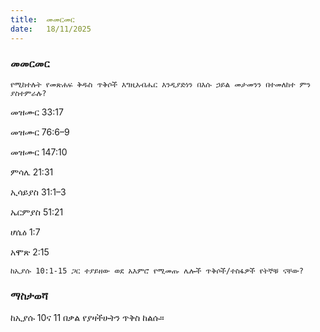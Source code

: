 ```yaml
---
title:  መመርመር
date:   18/11/2025
---
```


### መመርመር

`የሚከተሉት የመጽሐፍ ቅዱስ ጥቅሶች እግዚአብሔር እንዲያድነን በእሱ ኃይል መታመንን በተመለከተ ምን ያስተምራሉ?`

መዝሙር 33:17 

መዝሙር 76:6–9 

መዝሙር 147:10 

ምሳሌ 21:31 

ኢሳይያስ 31:1–3 

ኤርምያስ 51:21 

ሆሴዕ 1:7 

አሞጽ 2:15

`ከኢያሱ 10:1-15 ጋር ተያይዘው ወደ አእምሮ የሚመጡ ሌሎች ጥቅሶች/ተስፋዎች የትኞቹ ናቸው?`

### ማስታወሻ

ከኢያሱ 10ና 11 በቃል የያዛችሁትን ጥቅስ ከልሱ።